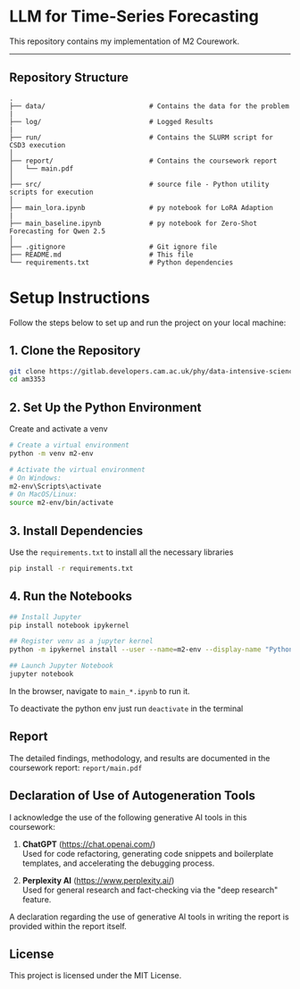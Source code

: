 # LLM for Time-Series Forecasting

This repository contains my implementation of M2 Courework.

---

## Repository Structure

```plaintext
.
├── data/                          # Contains the data for the problem
|
├── log/                           # Logged Results
|
├── run/                           # Contains the SLURM script for CSD3 execution
│   
├── report/                        # Contains the coursework report
│   └── main.pdf
│
├── src/                           # source file - Python utility scripts for execution
│   
├── main_lora.ipynb                # py notebook for LoRA Adaption
|
├── main_baseline.ipynb            # py notebook for Zero-Shot Forecasting for Qwen 2.5
│
├── .gitignore                     # Git ignore file
├── README.md                      # This file
└── requirements.txt               # Python dependencies
```

# Setup Instructions
Follow the steps below to set up and run the project on your local machine:

## 1. Clone the Repository
```bash
git clone https://gitlab.developers.cam.ac.uk/phy/data-intensive-science-mphil/assessments/m2_coursework/am3353.git
cd am3353
```

## 2. Set Up the Python Environment
Create and activate a venv
```bash 
# Create a virtual environment
python -m venv m2-env

# Activate the virtual environment
# On Windows:
m2-env\Scripts\activate
# On MacOS/Linux:
source m2-env/bin/activate
```

## 3. Install Dependencies
Use the `requirements.txt` to install all the necessary libraries
```bash
pip install -r requirements.txt
```

## 4. Run the Notebooks
```bash
## Install Jupyter
pip install notebook ipykernel

## Register venv as a jupyter kernel 
python -m ipykernel install --user --name=m2-env --display-name "Python (m2-env)"

## Launch Jupyter Notebook
jupyter notebook
```
In the browser, navigate to ```main_*.ipynb```  to run it.

To deactivate the python env just run ```deactivate``` in the terminal

## Report
The detailed findings, methodology, and results are documented in the coursework report:
`report/main.pdf`

## Declaration of Use of Autogeneration Tools

I acknowledge the use of the following generative AI tools in this coursework:

1. **ChatGPT** (https://chat.openai.com/)  
Used for code refactoring, generating code snippets and boilerplate templates, and accelerating the debugging process.

2. **Perplexity AI** (https://www.perplexity.ai/)  
Used for general research and fact-checking via the "deep research" feature.

A declaration regarding the use of generative AI tools in writing the report is provided within the report itself.


## License
This project is licensed under the MIT License.
